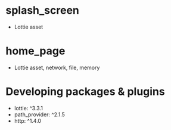# splash_screen
   - Lottie asset
# home_page
   - Lottie asset, network, file, memory


# Developing packages & plugins
  - lottie: ^3.3.1
  - path_provider: ^2.1.5
  - http: ^1.4.0
